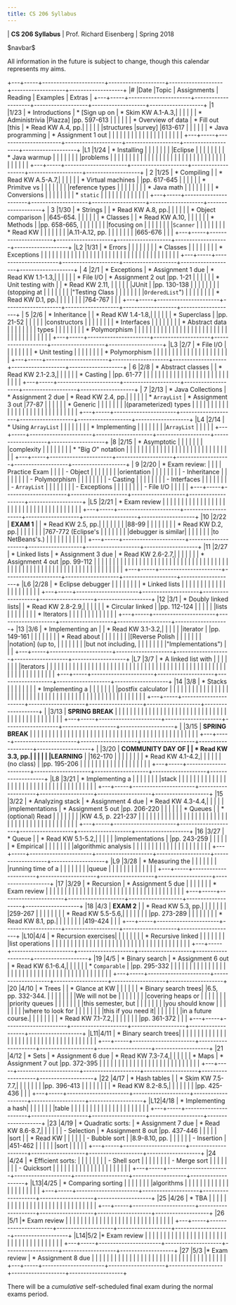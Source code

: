 ```yaml
---
title: CS 206 Syllabus
---
```


<div id="header">

| **CS 206 Syllabus**
| Prof. Richard Eisenberg
| Spring 2018

</div>

\$navbar\$

All information in the future is subject to change, though this calendar
represents my aims.

+---+-----+----------------------+--------------------+-------------------+-------------------+-------------------+
|\# |Date |Topic                 |  Assignments       | Reading           | Examples          |  Extras           |
+---+-----+----------------------+--------------------+-------------------+-------------------+-------------------+
|1  |1/23 | * Introductions      | * [Sign up on      | * Skim KW A.1-A.3,|                   |                   |
|   |     | * Administrivia      |Piazza]             |pp. 597-613        |                   |                   |
|   |     | * Overview of data   | * Fill out [this   | * Read KW A.4, pp.|                   |                   |
|   |     |structures            |survey]             |613-617            |                   |                   |
|   |     | * Java programming   | * Assignment 1 out |                   |                   |                   |
|   |     |                      |                    |                   |                   |                   |
|   |     |                      |                    |                   |                   |                   |
+---+-----+----------------------+--------------------+-------------------+-------------------+-------------------+
|L1 |1/24 | * Installing         |                    |                   |                   |                   |
|   |     |Eclipse               |                    |                   |                   |                   |
|   |     | * Java warmup        |                    |                   |                   |                   |
|   |     |problems              |                    |                   |                   |                   |
|   |     |                      |                    |                   |                   |                   |
|   |     |                      |                    |                   |                   |                   |
|   |     |                      |                    |                   |                   |                   |
|   |     |                      |                    |                   |                   |                   |
+---+-----+----------------------+--------------------+-------------------+-------------------+-------------------+
| 2 |1/25 | * Compiling          |                    | * Read KW A.5-A.7,|                   |                   |
|   |     | * Virtual machines   |                    |pp. 617-645        |                   |                   |
|   |     | * Primitve vs        |                    |                   |                   |                   |
|   |     |reference types       |                    |                   |                   |                   |
|   |     | * Java math          |                    |                   |                   |                   |
|   |     | * Conversions        |                    |                   |                   |                   |
|   |     | * `static`           |                    |                   |                   |                   |
|   |     |                      |                    |                   |                   |                   |
+---+-----+----------------------+--------------------+-------------------+-------------------+-------------------+
| 3 |1/30 | * Strings            |                    | * Read KW A.8, pp.|                   |                   |
|   |     | * Object comparison  |                    |645-654.           |                   |                   |
|   |     | * Classes            |                    | * Read KW A.10,   |                   |                   |
|   |     | * Methods            |                    |pp. 658-665,       |                   |                   |
|   |     |                      |                    |focusing on        |                   |                   |
|   |     |                      |                    |`Scanner`          |                   |                   |
|   |     |                      |                    | * Read KW         |                   |                   |
|   |     |                      |                    |A.11-A.12, pp.     |                   |                   |
|   |     |                      |                    |665-676            |                   |                   |
+---+-----+----------------------+--------------------+-------------------+-------------------+-------------------+
|L2 |1/31 | * Errors             |                    |                   |                   |                   |
|   |     | * Classes            |                    |                   |                   |                   |
|   |     | * Exceptions         |                    |                   |                   |                   |
|   |     |                      |                    |                   |                   |                   |
|   |     |                      |                    |                   |                   |                   |
|   |     |                      |                    |                   |                   |                   |
|   |     |                      |                    |                   |                   |                   |
+---+-----+----------------------+--------------------+-------------------+-------------------+-------------------+
| 4 |2/1  | * Exceptions         | * Assignment 1 due | * Read KW 1.1-1.3,|                   |                   |
|   |     | * File I/O           | * Assignment 2 out |pp. 1-21           |                   |                   |
|   |     | * Unit testing with  |                    | * Read KW 2.11,   |                   |                   |
|   |     |JUnit                 |                    |pp. 130-138        |                   |                   |
|   |     |                      |                    |(stopping at       |                   |                   |
|   |     |                      |                    |"Testing Class     |                   |                   |
|   |     |                      |                    |`OrderedList`")    |                   |                   |
|   |     |                      |                    | * Read KW D.1, pp.|                   |                   |
|   |     |                      |                    |764-767            |                   |                   |
+---+-----+----------------------+--------------------+-------------------+-------------------+-------------------+
| 5 |2/6  | * Inheritance        |                    | * Read KW 1.4-1.8,|                   |                   |
|   |     | * Superclass         |                    |pp. 21-52          |                   |                   |
|   |     |constructors          |                    |                   |                   |                   |
|   |     | * Interfaces         |                    |                   |                   |                   |
|   |     | * Abstract data      |                    |                   |                   |                   |
|   |     |  types               |                    |                   |                   |                   |
|   |     | * Polymorphism       |                    |                   |                   |                   |
|   |     |                      |                    |                   |                   |                   |
|   |     |                      |                    |                   |                   |                   |
|   |     |                      |                    |                   |                   |                   |
|   |     |                      |                    |                   |                   |                   |
+---+-----+----------------------+--------------------+-------------------+-------------------+-------------------+
|L3 |2/7  | * File I/O           |                    |                   |                   |                   |
|   |     | * Unit testing       |                    |                   |                   |                   |
|   |     | * Polymorphism       |                    |                   |                   |                   |
|   |     |                      |                    |                   |                   |                   |
|   |     |                      |                    |                   |                   |                   |
+---+-----+----------------------+--------------------+-------------------+-------------------+-------------------+
| 6 |2/8  | * Abstract classes   |                    | * Read KW 2.1-2.3,|                   |                   |
|   |     | * Casting            |                    |pp. 61-77          |                   |                   |
|   |     |                      |                    |                   |                   |                   |
|   |     |                      |                    |                   |                   |                   |
|   |     |                      |                    |                   |                   |                   |
+---+-----+----------------------+--------------------+-------------------+-------------------+-------------------+
| 7 |2/13 | * Java Collections   | * Assignment 2 due | * Read KW 2.4, pp.|                   |                   |
|   |     | * `ArrayList`        | * Assignment 3 out |77-87              |                   |                   |
|   |     | * Generic            |                    |                   |                   |                   |
|   |     |(parameterized) types |                    |                   |                   |                   |
|   |     |                      |                    |                   |                   |                   |
|   |     |                      |                    |                   |                   |                   |
|   |     |                      |                    |                   |                   |                   |
+---+-----+----------------------+--------------------+-------------------+-------------------+-------------------+
|L4 |2/14 | * Using `ArrayList`  |                    |                   |                   |                   |
|   |     | * Implementing       |                    |                   |                   |                   |
|   |     |`ArrayList`           |                    |                   |                   |                   |
+---+-----+----------------------+--------------------+-------------------+-------------------+-------------------+
|8  |2/15 | * Asymptotic         |                    |                   |                   |                   |
|   |     |complexity            |                    |                   |                   |                   |
|   |     | * "Big $O$" notation |                    |                   |                   |                   |
|   |     |                      |                    |                   |                   |                   |
|   |     |                      |                    |                   |                   |                   |
|   |     |                      |                    |                   |                   |                   |
+---+-----+----------------------+--------------------+-------------------+-------------------+-------------------+
| 9 |2/20 | * Exam review:       |                    |                   |                   | Practice Exam     |
|   |     |       - Object       |                    |                   |                   |                   |
|   |     |orientation           |                    |                   |                   |                   |
|   |     |       - Inheritance  |                    |                   |                   |                   |
|   |     |       - Polymorphism |                    |                   |                   |                   |
|   |     |       - Casting      |                    |                   |                   |                   |
|   |     |       - Interfaces   |                    |                   |                   |                   |
|   |     |       - `ArrayList`  |                    |                   |                   |                   |
|   |     |       - Exceptions   |                    |                   |                   |                   |
|   |     |       - File I/O     |                    |                   |                   |                   |
+---+-----+----------------------+--------------------+-------------------+-------------------+-------------------+
|L5 |2/21 | * Exam review        |                    |                   |                   |                   |
|   |     |                      |                    |                   |                   |                   |
|   |     |                      |                    |                   |                   |                   |
|   |     |                      |                    |                   |                   |                   |
|   |     |                      |                    |                   |                   |                   |
+---+-----+----------------------+--------------------+-------------------+-------------------+-------------------+
|10 |2/22 | **EXAM 1**           |                    | * Read KW 2.5, pp.|                   |                   |
|   |     |                      |                    |88-99              |                   |                   |
|   |     |                      |                    | * Read KW D.2, pp.|                   |                   |
|   |     |                      |                    |767-772 (Eclipse's |                   |                   |
|   |     |                      |                    |debugger is similar|                   |                   |
|   |     |                      |                    |to NetBeans's.)    |                   |                   |
|   |     |                      |                    |                   |                   |                   |
+---+-----+----------------------+--------------------+-------------------+-------------------+-------------------+
|11 |2/27 | * Linked lists       | * Assignment 3 due | * Read KW 2.6-2.7,|                   |                   |
|   |     |                      | * Assignment 4 out |pp. 99-112         |                   |                   |
|   |     |                      |                    |                   |                   |                   |
|   |     |                      |                    |                   |                   |                   |
|   |     |                      |                    |                   |                   |                   |
|   |     |                      |                    |                   |                   |                   |
|   |     |                      |                    |                   |                   |                   |
|   |     |                      |                    |                   |                   |                   |
|   |     |                      |                    |                   |                   |                   |
|   |     |                      |                    |                   |                   |                   |
+---+-----+----------------------+--------------------+-------------------+-------------------+-------------------+
|L6 |2/28 | * Eclipse debugger   |                    |                   |                   |                   |
|   |     | * Linked lists       |                    |                   |                   |                   |
|   |     |                      |                    |                   |                   |                   |
|   |     |                      |                    |                   |                   |                   |
+---+-----+----------------------+--------------------+-------------------+-------------------+-------------------+
|12 |3/1  | * Doubly linked lists|                    | * Read KW 2.8-2.9,|                   |                   |
|   |     | * Circular linked    |                    |pp. 112-124        |                   |                   |
|   |     |lists                 |                    |                   |                   |                   |
|   |     | * Iterators          |                    |                   |                   |                   |
|   |     |                      |                    |                   |                   |                   |
+---+-----+----------------------+--------------------+-------------------+-------------------+-------------------+
|13 |3/6  | * Implementing an    |                    | * Read KW 3.1-3.2,|                   |                   |
|   |     |iterator              |                    |pp. 149-161        |                   |                   |
|   |     |                      |                    | * Read about      |                   |                   |
|   |     |                      |                    |[Reverse Polish    |                   |                   |
|   |     |                      |                    |notation] (up to,  |                   |                   |
|   |     |                      |                    |but not including, |                   |                   |
|   |     |                      |                    |"Implementations") |                   |                   |
+---+-----+----------------------+--------------------+-------------------+-------------------+-------------------+
|L7 |3/7  | * A linked list with |                    |                   |                   |                   |
|   |     |iterators             |                    |                   |                   |                   |
|   |     |                      |                    |                   |                   |                   |
|   |     |                      |                    |                   |                   |                   |
|   |     |                      |                    |                   |                   |                   |
|   |     |                      |                    |                   |                   |                   |
|   |     |                      |                    |                   |                   |                   |
|   |     |                      |                    |                   |                   |                   |
|   |     |                      |                    |                   |                   |                   |
+---+-----+----------------------+--------------------+-------------------+-------------------+-------------------+
|14 |3/8  | * Stacks             |                    |                   |                   |                   |
|   |     | * Implementing a     |                    |                   |                   |                   |
|   |     |postfix calculator    |                    |                   |                   |                   |
|   |     |                      |                    |                   |                   |                   |
|   |     |                      |                    |                   |                   |                   |
|   |     |                      |                    |                   |                   |                   |
|   |     |                      |                    |                   |                   |                   |
|   |     |                      |                    |                   |                   |                   |
|   |     |                      |                    |                   |                   |                   |
+---+-----+----------------------+--------------------+-------------------+-------------------+-------------------+
|   |3/13 | **SPRING BREAK**     |                    |                   |                   |                   |
|   |     |                      |                    |                   |                   |                   |
|   |     |                      |                    |                   |                   |                   |
|   |     |                      |                    |                   |                   |                   |
|   |     |                      |                    |                   |                   |                   |
|   |     |                      |                    |                   |                   |                   |
+---+-----+----------------------+--------------------+-------------------+-------------------+-------------------+
|   |3/15 | **SPRING BREAK**     |                    |                   |                   |                   |
|   |     |                      |                    |                   |                   |                   |
|   |     |                      |                    |                   |                   |                   |
|   |     |                      |                    |                   |                   |                   |
|   |     |                      |                    |                   |                   |                   |
|   |     |                      |                    |                   |                   |                   |
+---+-----+----------------------+--------------------+-------------------+-------------------+-------------------+
|   |3/20 | **COMMUNITY DAY OF   |                    | * Read KW 3.3, pp.|                   |                   |
|   |     |LEARNING**            |                    |162-170            |                   |                   |
|   |     |                      |                    | * Read KW 4.1-4.2,|                   |                   |
|   |     |(no class)            |                    |pp. 195-206        |                   |                   |
|   |     |                      |                    |                   |                   |                   |
|   |     |                      |                    |                   |                   |                   |
+---+-----+----------------------+--------------------+-------------------+-------------------+-------------------+
|L8 |3/21 | * Implementing a     |                    |                   |                   |                   |
|   |     |stack                 |                    |                   |                   |                   |
|   |     |                      |                    |                   |                   |                   |
|   |     |                      |                    |                   |                   |                   |
|   |     |                      |                    |                   |                   |                   |
|   |     |                      |                    |                   |                   |                   |
+---+-----+----------------------+--------------------+-------------------+-------------------+-------------------+
|15 |3/22 | * Analyzing stack    | * Assignment 4 due | * Read KW 4.3-4.4,|                   |                   |
|   |     |implementations       | * Assignment 5 out |pp. 206-220        |                   |                   |
|   |     | * Queues             |                    | * (optional) Read |                   |                   |
|   |     |                      |                    |KW 4.5, p. 221-237 |                   |                   |
|   |     |                      |                    |                   |                   |                   |
|   |     |                      |                    |                   |                   |                   |
|   |     |                      |                    |                   |                   |                   |
|   |     |                      |                    |                   |                   |                   |
|   |     |                      |                    |                   |                   |                   |
+---+-----+----------------------+--------------------+-------------------+-------------------+-------------------+
|16 |3/27 | * Queue              |                    | * Read KW 5.1-5.2,|                   |                   |
|   |     |implementations       |                    |pp. 243-259        |                   |                   |
|   |     | * Empirical          |                    |                   |                   |                   |
|   |     |algorithmic analysis  |                    |                   |                   |                   |
|   |     |                      |                    |                   |                   |                   |
|   |     |                      |                    |                   |                   |                   |
+---+-----+----------------------+--------------------+-------------------+-------------------+-------------------+
|L9 |3/28 | * Measuring the      |                    |                   |                   |                   |
|   |     |running time of a     |                    |                   |                   |                   |
|   |     |queue                 |                    |                   |                   |                   |
|   |     |                      |                    |                   |                   |                   |
+---+-----+----------------------+--------------------+-------------------+-------------------+-------------------+
|17 |3/29 | * Recursion          | * Assignment 5 due |                   |                   |                   |
|   |     | * Exam review        |                    |                   |                   |                   |
|   |     |                      |                    |                   |                   |                   |
|   |     |                      |                    |                   |                   |                   |
|   |     |                      |                    |                   |                   |                   |
|   |     |                      |                    |                   |                   |                   |
+---+-----+----------------------+--------------------+-------------------+-------------------+-------------------+
|18 |4/3  | **EXAM 2**           |                    | * Read KW 5.3, pp.|                   |                   |
|   |     |                      |                    |259-267            |                   |                   |
|   |     |                      |                    | * Read KW 5.5-5.6,|                   |                   |
|   |     |                      |                    |pp. 273-289        |                   |                   |
|   |     |                      |                    | * Read KW 8.1, pp.|                   |                   |
|   |     |                      |                    |419-424            |                   |                   |
+---+-----+----------------------+--------------------+-------------------+-------------------+-------------------+
|L10|4/4  | * Recursion exercises|                    |                   |                   |                   |
|   |     | * Recursive linked   |                    |                   |                   |                   |
|   |     |list operations       |                    |                   |                   |                   |
|   |     |                      |                    |                   |                   |                   |
|   |     |                      |                    |                   |                   |                   |
|   |     |                      |                    |                   |                   |                   |
|   |     |                      |                    |                   |                   |                   |
+---+-----+----------------------+--------------------+-------------------+-------------------+-------------------+
|19 |4/5  | * Binary search      | * Assignment 6 out | * Read KW 6.1-6.4,|                   |                   |
|   |     | * `Comparable`       |                    |pp. 295-332        |                   |                   |
|   |     |                      |                    |                   |                   |                   |
|   |     |                      |                    |                   |                   |                   |
|   |     |                      |                    |                   |                   |                   |
|   |     |                      |                    |                   |                   |                   |
|   |     |                      |                    |                   |                   |                   |
+---+-----+----------------------+--------------------+-------------------+-------------------+-------------------+
|20 |4/10 | * Trees              |                    | * Glance at KW    |                   |                   |
|   |     | * Binary search trees|                    |6.5, pp. 332-344.  |                   |                   |
|   |     |                      |                    |We will not be     |                   |                   |
|   |     |                      |                    |covering heaps or  |                   |                   |
|   |     |                      |                    |priority queues    |                   |                   |
|   |     |                      |                    |this semester, but |                   |                   |
|   |     |                      |                    |you should know    |                   |                   |
|   |     |                      |                    |where to look for  |                   |                   |
|   |     |                      |                    |this if you need it|                   |                   |
|   |     |                      |                    |in a future course.|                   |                   |
|   |     |                      |                    | * Read KW 7.1-7.2,|                   |                   |
|   |     |                      |                    |pp. 361-372        |                   |                   |
+---+-----+----------------------+--------------------+-------------------+-------------------+-------------------+
|L11|4/11 | * Binary search trees|                    |                   |                   |                   |
|   |     |                      |                    |                   |                   |                   |
|   |     |                      |                    |                   |                   |                   |
|   |     |                      |                    |                   |                   |                   |
|   |     |                      |                    |                   |                   |                   |
+---+-----+----------------------+--------------------+-------------------+-------------------+-------------------+
|21 |4/12 | * Sets               | * Assignment 6 due | * Read KW 7.3-7.4,|                   |                   |
|   |     | * Maps               | * Assignment 7 out |pp. 372-395        |                   |                   |
|   |     |                      |                    |                   |                   |                   |
|   |     |                      |                    |                   |                   |                   |
|   |     |                      |                    |                   |                   |                   |
+---+-----+----------------------+--------------------+-------------------+-------------------+-------------------+
|22 |4/17 | * Hash tables        |                    | * Skim KW 7.5-7.7,|                   |                   |
|   |     |                      |                    |pp. 396-413        |                   |                   |
|   |     |                      |                    | * Read KW 8.2-8.5,|                   |                   |
|   |     |                      |                    |pp. 425-436        |                   |                   |
+---+-----+----------------------+--------------------+-------------------+-------------------+-------------------+
|L12|4/18 | * Implementing a hash|                    |                   |                   |                   |
|   |     |table                 |                    |                   |                   |                   |
|   |     |                      |                    |                   |                   |                   |
|   |     |                      |                    |                   |                   |                   |
+---+-----+----------------------+--------------------+-------------------+-------------------+-------------------+
|23 |4/19 | * Quadratic sorts:   | * Assignment 7 due | * Read KW 8.6-8.7,|                   |                   |
|   |     |       - Selection    | * Assignment 8 out |pp. 437-446        |                   |                   |
|   |     |sort                  |                    | * Read KW         |                   |                   |
|   |     |       - Bubble sort  |                    |8.9-8.10, pp.      |                   |                   |
|   |     |       - Insertion    |                    |451-462            |                   |                   |
|   |     |sort                  |                    |                   |                   |                   |
+---+-----+----------------------+--------------------+-------------------+-------------------+-------------------+
|24 |4/24 | * Efficient sorts:   |                    |                   |                   |                   |
|   |     |       - Shell sort   |                    |                   |                   |                   |
|   |     |       - Merge sort   |                    |                   |                   |                   |
|   |     |       - Quicksort    |                    |                   |                   |                   |
|   |     |                      |                    |                   |                   |                   |
|   |     |                      |                    |                   |                   |                   |
+---+-----+----------------------+--------------------+-------------------+-------------------+-------------------+
|L13|4/25 | * Comparing sorting  |                    |                   |                   |                   |
|   |     |algorithms            |                    |                   |                   |                   |
|   |     |                      |                    |                   |                   |                   |
|   |     |                      |                    |                   |                   |                   |
+---+-----+----------------------+--------------------+-------------------+-------------------+-------------------+
|25 |4/26 | * TBA                |                    |                   |                   |                   |
|   |     |                      |                    |                   |                   |                   |
|   |     |                      |                    |                   |                   |                   |
|   |     |                      |                    |                   |                   |                   |
+---+-----+----------------------+--------------------+-------------------+-------------------+-------------------+
|26 |5/1  |* Exam review         |                    |                   |                   |                   |
|   |     |                      |                    |                   |                   |                   |
|   |     |                      |                    |                   |                   |                   |
|   |     |                      |                    |                   |                   |                   |
+---+-----+----------------------+--------------------+-------------------+-------------------+-------------------+
|L14|5/2  |* Exam review         |                    |                   |                   |                   |
|   |     |                      |                    |                   |                   |                   |
|   |     |                      |                    |                   |                   |                   |
|   |     |                      |                    |                   |                   |                   |
|   |     |                      |                    |                   |                   |                   |
+---+-----+----------------------+--------------------+-------------------+-------------------+-------------------+
|27 |5/3  |* Exam review         | * Assignment 8 due |                   |                   |                   |
|   |     |                      |                    |                   |                   |                   |
|   |     |                      |                    |                   |                   |                   |
|   |     |                      |                    |                   |                   |                   |
|   |     |                      |                    |                   |                   |                   |
+---+-----+----------------------+--------------------+-------------------+-------------------+-------------------+

There will be a *cumulative* self-scheduled final exam during the normal exams period.

[Sign up on Piazza]: https://piazza.com/brynmawr/spring2018/cs206
[this survey]: https://docs.google.com/forms/d/e/1FAIpQLSd5t9j-g-oRTGbv6UrEheki1m94nKv6qIQuO-7xGif7krptew/viewform?usp=sf_link
[Lab01]: lab01/lab.html
[Reverse Polish notation]: https://en.wikipedia.org/wiki/Reverse_Polish_notation

